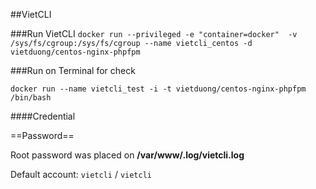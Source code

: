 ##VietCLI 

###Run VietCLI 
``docker run --privileged -e "container=docker"  -v /sys/fs/cgroup:/sys/fs/cgroup --name vietcli_centos -d vietduong/centos-nginx-phpfpm``

###Run on Terminal for check 

``docker run --name vietcli_test -i -t vietduong/centos-nginx-phpfpm /bin/bash``

####Credential 

==Password== 

Root password was placed on **/var/www/.log/vietcli.log**

Default account: ``vietcli`` / ``vietcli``
